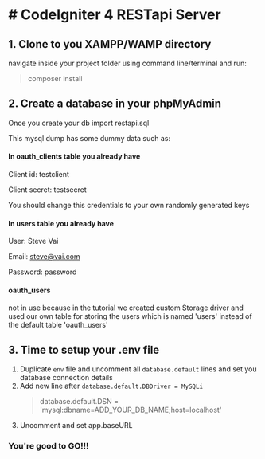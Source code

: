 # # CodeIgniter 4 RESTapi Server

## 1. Clone to you XAMPP/WAMP directory

navigate inside your project folder using command line/terminal and run:

> composer install

## 2. Create a database in your phpMyAdmin

Once you create your db import restapi.sql

This mysql dump has some dummy data such as:

#### In oauth_clients table you already have

Client id: testclient

Client secret: testsecret

You should change this credentials to your own randomly generated keys

#### In users table you already have

User: Steve Vai

Email: steve@vai.com

Password: password

#### oauth_users

not in use because in the tutorial we created custom Storage driver and used our own table for storing the users which is named 'users' instead of the default table 'oauth_users'

## 3. Time to setup your .env file

1. Duplicate `env` file and uncomment all `database.default` lines and set you database connection details
2. Add new line after `database.default.DBDriver = MySQLi`
   > database.default.DSN = 'mysql:dbname=ADD_YOUR_DB_NAME;host=localhost'
3. Uncomment and set app.baseURL

### You're good to GO!!!
